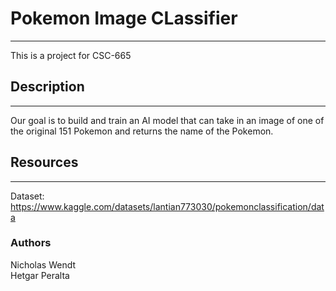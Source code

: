 # Pokemon Image CLassifier
---
This is a project for CSC-665

## Description
---
Our goal is to build and train an AI model that can take in an image of one of the original 151 Pokemon and returns the name of the Pokemon.
## Resources
---
Dataset: https://www.kaggle.com/datasets/lantian773030/pokemonclassification/data
### Authors
Nicholas Wendt  
Hetgar Peralta
